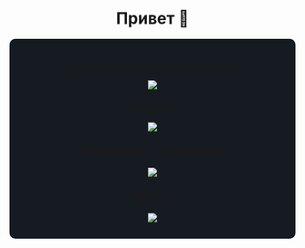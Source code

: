 

<h1 align="center">
    <strong>Привет 👋</strong> 
</h1>

<div style="background: #161b22; border-radius: 10px;padding: 15px;">
<h3 align="center" style="margin-bottom: 15px;">
    <strong>Языки програмированния / разметки</strong> 
</h3>

<p align="center">
  <a href="https://vk.com/typodev">
    <img src="https://skillicons.dev/icons?i=js,html,css,ts,md,bash,powershell,lua&perline=8" />
  </a>
</p>

<h3 align="center" style="margin-bottom: 15px;">
    <strong>Технологии</strong> 
</h3>
<p align="center">
  <a href="https://vk.com/typodev">
    <img src="https://skillicons.dev/icons?i=nodejs,deno,github,git,mongodb&perline=8"/>
  </a>
</p>
<p align="center" style="font-size: 20px; font-weight: 500">
Фреймворки / библиотеки
</p>
<p align="center">
  <a href="https://vk.com/typodev">
    <img src="https://skillicons.dev/icons?i=svelte,vue,vite,express,electron,tailwind&perline=8" />
  </a>
</p>
<p align="center" style="font-size: 20px; font-weight: 500">
Другое
</p>
<p align="center">
  <a href="https://vk.com/typodev">
    <img src="https://skillicons.dev/icons?i=vscode,figma,xd,ps,ae,pr,vim,sketchup&perline=8"/>
  </a>
</p>
</div>